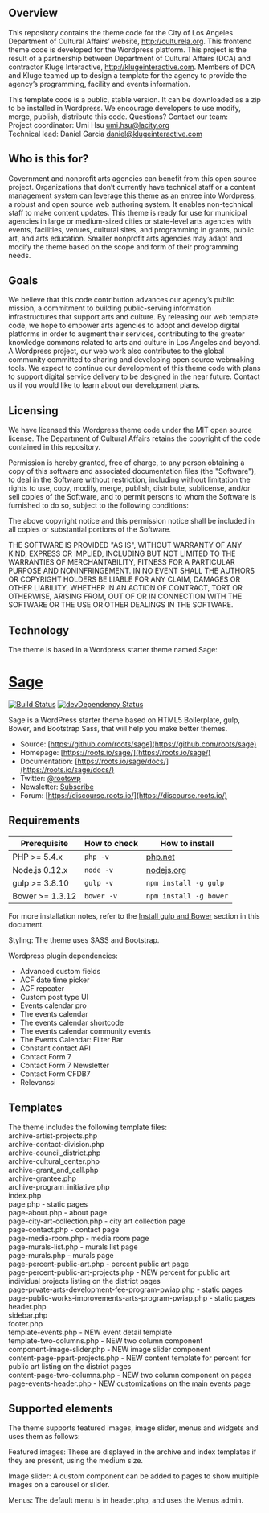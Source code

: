 ## Overview
This repository contains the theme code for the City of Los Angeles Department of Cultural Affairs’ website, http://culturela.org. This frontend theme code is developed for the Wordpress platform. This project is the result of a partnership between Department of Cultural Affairs (DCA) and contractor Kluge Interactive, http://klugeinteractive.com. Members of DCA and Kluge teamed up to design a template for the agency to provide the agency’s programming, facility and events information.   

This template code is a public, stable version. It can be downloaded as a zip to be installed in Wordpress. We encourage developers to use modify, merge, publish, distribute this code. Questions? Contact our team:  
Project coordinator: Umi Hsu umi.hsu@lacity.org  
Technical lead: Daniel Garcia daniel@klugeinteractive.com

## Who is this for?
Government and nonprofit arts agencies can benefit from this open source project. Organizations that don’t currently have technical staff or a content management system can leverage this theme as an entree into Wordpress, a robust and open source web authoring system. It enables non-technical staff to make content updates. This theme is ready for use for municipal agencies in large or medium-sized cities or state-level arts agencies with events, facilities, venues, cultural sites, and programming in grants, public art, and arts education. Smaller nonprofit arts agencies may adapt and modify the theme based on the scope and form of their programming needs.

## Goals
We believe that this code contribution advances our agency’s public mission, a commitment to building public-serving information infrastructures that support arts and culture. By releasing our web template code, we hope to empower arts agencies to adopt and develop digital platforms in order to augment their services, contributing to the greater knowledge commons related to arts and culture in Los Angeles and beyond. A Wordpress project, our web work also contributes to the global community committed to sharing and developing open source webmaking tools. We expect to continue our development of this theme code with plans to support digital service delivery to be designed in the near future. Contact us if you would like to learn about our development plans.

## Licensing
We have licensed this Wordpress theme code under the MIT open source license. The Department of Cultural Affairs retains the copyright of the code contained in this repository.

Permission is hereby granted, free of charge, to any person obtaining a copy of this software and associated documentation files (the "Software"), to deal in the Software without restriction, including without limitation the rights to use, copy, modify, merge, publish, distribute, sublicense, and/or sell copies of the Software, and to permit persons to whom the Software is furnished to do so, subject to the following conditions:

The above copyright notice and this permission notice shall be included in all copies or substantial portions of the Software.

THE SOFTWARE IS PROVIDED "AS IS", WITHOUT WARRANTY OF ANY KIND, EXPRESS OR IMPLIED, INCLUDING BUT NOT LIMITED TO THE WARRANTIES OF MERCHANTABILITY, FITNESS FOR A PARTICULAR PURPOSE AND NONINFRINGEMENT. IN NO EVENT SHALL THE AUTHORS OR COPYRIGHT HOLDERS BE LIABLE FOR ANY CLAIM, DAMAGES OR OTHER LIABILITY, WHETHER IN AN ACTION OF CONTRACT, TORT OR OTHERWISE, ARISING FROM, OUT OF OR IN CONNECTION WITH THE SOFTWARE OR THE USE OR OTHER DEALINGS IN THE SOFTWARE.

## Technology
The theme is based in a Wordpress starter theme named Sage:

# [Sage](https://roots.io/sage/)
[![Build Status](https://travis-ci.org/roots/sage.svg)](https://travis-ci.org/roots/sage)
[![devDependency Status](https://david-dm.org/roots/sage/dev-status.svg)](https://david-dm.org/roots/sage#info=devDependencies)

Sage is a WordPress starter theme based on HTML5 Boilerplate, gulp, Bower, and Bootstrap Sass, that will help you make better themes.

* Source: [https://github.com/roots/sage](https://github.com/roots/sage)
* Homepage: [https://roots.io/sage/](https://roots.io/sage/)
* Documentation: [https://roots.io/sage/docs/](https://roots.io/sage/docs/)
* Twitter: [@rootswp](https://twitter.com/rootswp)
* Newsletter: [Subscribe](http://roots.io/subscribe/)
* Forum: [https://discourse.roots.io/](https://discourse.roots.io/)

## Requirements

| Prerequisite    | How to check | How to install
| --------------- | ------------ | ------------- |
| PHP >= 5.4.x    | `php -v`     | [php.net](http://php.net/manual/en/install.php) |
| Node.js 0.12.x  | `node -v`    | [nodejs.org](http://nodejs.org/) |
| gulp >= 3.8.10  | `gulp -v`    | `npm install -g gulp` |
| Bower >= 1.3.12 | `bower -v`   | `npm install -g bower` |

For more installation notes, refer to the [Install gulp and Bower](#install-gulp-and-bower) section in this document.
 
Styling:
The theme uses SASS and Bootstrap. 

Wordpress plugin dependencies:
- Advanced custom fields
- ACF date time picker
- ACF repeater
- Custom post type UI
- Events calendar pro
- The events calendar
- The events calendar shortcode
- The events calendar community events
- The Events Calendar: Filter Bar
- Constant contact API
- Contact Form 7
- Contact Form 7 Newsletter
- Contact Form CFDB7
- Relevanssi

## Templates

The theme includes the following template files:  
archive-artist-projects.php  
archive-contact-division.php  
archive-council_district.php  
archive-cultural_center.php  
archive-grant_and_call.php  
archive-grantee.php  
archive-program_initiative.php  
index.php  
page.php - static pages  
page-about.php - about page  
page-city-art-collection.php - city art collection page  
page-contact.php - contact page  
page-media-room.php - media room page  
page-murals-list.php - murals list page  
page-murals.php - murals page  
page-percent-public-art.php - percent public art page  
page-percent-public-art-projects.php - NEW percent for public art individual projects listing on the district pages  
page-prvate-arts-development-fee-program-pwiap.php - static pages  
page-public-works-improvements-arts-program-pwiap.php - static pages  
header.php  
sidebar.php  
footer.php  
template-events.php - NEW event detail template  
template-two-columns.php - NEW two column component  
component-image-slider.php - NEW image slider component  
content-page-ppart-projects.php - NEW content template for percent for public art listing on the district pages  
content-page-two-columns.php - NEW two column component on pages  
page-events-header.php - NEW customizations on the main events page  

## Supported elements
 
The theme supports featured images, image slider, menus and widgets and uses them as follows:
 
Featured images:
These are displayed in the archive and index templates if they are present, using the medium size.

Image slider:
A custom component can be added to pages to show multiple images on a carousel or slider.
 
Menus:
The default menu is in header.php, and uses the Menus admin.
